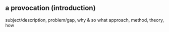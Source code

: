 ## a provocation (introduction)

subject/description, problem/gap, why & so what
approach, method, theory, how